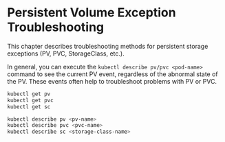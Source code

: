 # Persistent Volume Exception Troubleshooting

This chapter describes troubleshooting methods for persistent storage exceptions (PV, PVC, StorageClass, etc.).

In general, you can execute the `kubectl describe pv/pvc <pod-name>` command to see the current PV event, regardless of the abnormal state of the PV. These events often help to troubleshoot problems with PV or PVC.

```sh
kubectl get pv
kubectl get pvc
kubectl get sc

kubectl describe pv <pv-name>
kubectl describe pvc <pvc-name>
kubectl describe sc <storage-class-name>
```
